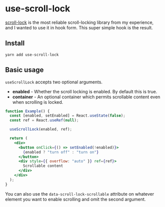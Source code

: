 # use-scroll-lock

[scroll-lock](https://github.com/FL3NKEY/scroll-lock) is the most reliable scroll-locking library from my experience, and I wanted to use it in hook form. This super simple hook is the result.

## Install

```
yarn add use-scroll-lock
```

## Basic usage

`useScrollLock` accepts two optional arguments.

- **enabled** - Whether the scroll locking is enabled. By default this is true.
- **container** - An optional container which permits scrollable content even when scrolling is locked.

```jsx
function Example() {
  const [enabled, setEnabled] = React.useState(false);
  const ref = React.useRef(null);

  useScrollLock(enabled, ref);

  return (
    <div>
      <button onClick={() => setEnabled(!enabled)}>
        {enabled ? "turn off" : "turn on"}
      </button>
      <div style={{ overflow: "auto" }} ref={ref}>
        Scrollable content
      </div>
    </div>
  );
}
```

You can also use the `data-scroll-lock-scrollable` attribute on whatever element you want to enable scrolling and omit the second argument.
